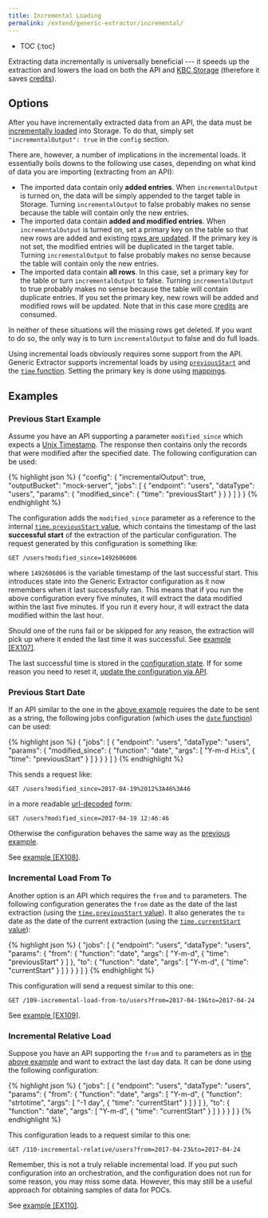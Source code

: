 ```yaml
---
title: Incremental Loading
permalink: /extend/generic-extractor/incremental/
---
```


* TOC
{:toc}

Extracting data incrementally is universally beneficial --- it speeds up the extraction and lowers the load on both the API and
[KBC Storage](https://help.keboola.com/storage/) (therefore it saves 
[credits](https://help.keboola.com/management/limits/#project-power)).

## Options
After you have incrementally extracted data from an API, the data must be [incrementally loaded](https://help.keboola.com/storage/tables/#incremental-loading)
into Storage. To do that, simply set `"incrementalOutput": true` in the `config` section. 

There are, however, a number of implications in the incremental loads. It essentially boils downs to the following use cases, 
depending on what kind of data you are importing (extracting from an API):

- The imported data contain only **added entries**. When `incrementalOutput` is turned on, the data will be simply appended to the 
target table in Storage. Turning `incrementalOutput` to false probably makes no sense because the table will contain only the new entries.
- The imported data contain **added and modified entries**. When `incrementalOutput` is turned on, set a primary key on the table 
so that new rows are added and existing [rows are updated](https://help.keboola.com/storage/tables/#primary-key-deduplication). 
If the primary key is not set, the modified entries will be duplicated in the target table. Turning `incrementalOutput` to false 
probably makes no sense because the table will contain only the new entries.
- The imported data contain **all rows**. In this case, set a primary key for the table or turn `incrementalOutput` to false. Turning 
`incrementalOutput` to true probably makes no sense because the table will contain duplicate entries. If you set the primary key, new 
rows will be added and modified rows will be updated. Note that in this case more 
[credits](https://help.keboola.com/management/limits/#project-power) are consumed.

In neither of these situations will the missing rows get deleted. If you want to do so, the only way is 
to turn `incrementalOutput` to false and do full loads. 

Using incremental loads obviously requires some support from the API. Generic Extractor supports incremental 
loads by using [`previousStart`](/extend/generic-extractor/functions/#parameters-context) and the
[`time` function](/extend/generic-extractor/functions/#time). Setting the primary key is done using
[mappings](/extend/generic-extractor/config/mappings/).

## Examples

### Previous Start Example
Assume you have an API supporting a parameter `modified_since` which expects a 
[Unix Timestamp](https://en.wikipedia.org/wiki/Unix_time). The response then contains only the 
records that were modified after the specified date. The following configuration can be used:

{% highlight json %}
{
    "config": {
        "incrementalOutput": true,
        "outputBucket": "mock-server",
        "jobs": [
            {
                "endpoint": "users",
                "dataType": "users",
                "params": {
                    "modified_since": {
                        "time": "previousStart"
                    }
                }
            }
        ]
    }
}
{% endhighlight %}

The configuration adds the `modified_since` parameter as a reference to the internal 
[`time.previousStart` value](/extend/generic-extractor/functions/#parameters-context), which contains the timestamp of the last 
**successful start** of the extraction of the particular configuration. The request generated by this configuration is something like:

    GET /users?modified_since=1492606006

where `1492606006` is the variable timestamp of the last successful start. This introduces state into the
Generic Extractor configuration as it now remembers when it last successfully ran. This means 
that if you run the above configuration every five minutes, it will extract the data modified within the last five minutes. 
If you run it every hour, it will extract the data modified within the last hour. 

Should one of the runs fail or be skipped for any reason, the extraction will pick up where it ended the last time it was successful. 
See [example [EX107]](https://github.com/keboola/generic-extractor/tree/master/doc/examples/107-incremental-load).

The last successful time is stored in the [configuration state](/extend/common-interface/config-file/#state-file).
If for some reason you need to reset it, 
[update the configuration via API](http://docs.keboola.apiary.io/#reference/component-configurations/manage-configurations/update-configuration).

### Previous Start Date
If an API similar to the one in the [above example](#previous-start-example) requires the date to be 
sent as a string, the following jobs configuration (which uses the [`date` function](/extend/generic-extractor/functions/#date))
can be used:

{% highlight json %}
{
    "jobs": [
        {
            "endpoint": "users",
            "dataType": "users",
            "params": {
                "modified_since": {
                    "function": "date",
                    "args": [
                        "Y-m-d H:i:s",
                        {
                            "time": "previousStart"
                        }
                    ]
                }
            }
        }
    ]
}
{% endhighlight %}

This sends a request like:

    GET /users?modified_since=2017-04-19%2012%3A46%3A46

in a more readable [url-decoded](http://meyerweb.com/eric/tools/dencoder/) form:

	GET /users?modified_since=2017-04-19 12:46:46

Otherwise the configuration behaves the same way as the [previous example](#previous-start-example).

See [example [EX108]](https://github.com/keboola/generic-extractor/tree/master/doc/examples/108-incremental-load-date).

### Incremental Load From To
Another option is an API which requires the `from` and `to` parameters. The following
configuration generates the `from` date as the date of the last extraction (using the [`time.previousStart` 
value](/extend/generic-extractor/functions/#parameters-context)). It also generates the `to` date as the date 
of the current extraction (using the [`time.currentStart` value](/extend/generic-extractor/functions/#parameters-context)):

{% highlight json %}
{
    "jobs": [
        {
            "endpoint": "users",
            "dataType": "users",
            "params": {
                "from": {
                    "function": "date",
                    "args": [
                        "Y-m-d",
                        {
                            "time": "previousStart"
                        }
                    ]
                },
                "to": {
                    "function": "date",
                    "args": [
                        "Y-m-d",
                        {
                            "time": "currentStart"
                        }
                    ]
                }
            }
        }
    ]
}
{% endhighlight %}

This configuration will send a request similar to this one:

    GET /109-incremental-load-from-to/users?from=2017-04-19&to=2017-04-24

See [example [EX109]](https://github.com/keboola/generic-extractor/tree/master/doc/examples/109-incremental-load-from-to).

### Incremental Relative Load
Suppose you have an API supporting the `from` and `to` parameters as in [the above example](#incremental-load-from-to) and 
want to extract the last day data. It can be done using the following configuration:

{% highlight json %}
{
    "jobs": [
        {
            "endpoint": "users",
            "dataType": "users",
            "params": {
                "from": {
                    "function": "date",
                    "args": [
                        "Y-m-d",
                        {
                            "function": "strtotime",
                            "args": [
                                "-1 day",
                                {
                                    "time": "currentStart"
                                }
                            ]
                        }
                    ]
                },
                "to": {
                    "function": "date",
                    "args": [
                        "Y-m-d",
                        {
                            "time": "currentStart"
                        }
                    ]
                }
            }
        }
    ]
}
{% endhighlight %}

This configuration leads to a request similar to this one:

    GET /110-incremental-relative/users?from=2017-04-23&to=2017-04-24

Remember, this is not a truly reliable incremental load. If you put such configuration 
into an orchestration, and the configuration does not run for some reason, you may miss some data. 
However, this may still be a useful approach for obtaining samples of data for POCs.

See [example [EX110]](https://github.com/keboola/generic-extractor/tree/master/doc/examples/110-incremental-relative).